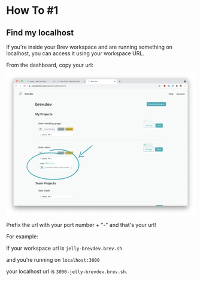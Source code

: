 # How To #1
## Find my localhost

If you're inside your Brev workspace and are running something on localhost, you can access it using your workspace URL.

From the dashboard, copy your url:

![Screenshot](media/copyurl.png)

Prefix the url with your port number + "-" and that's your url!

For example:

If your workspace url is `jelly-brevdev.brev.sh`

and you're running on `localhost:3000`

your localhost url is `3000-jelly-brevdev.brev.sh`.

